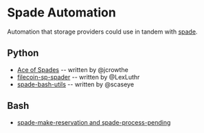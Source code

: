 # Spade Automation

Automation that storage providers could use in tandem with
[spade](https://github.com/data-preservation-programs/spade).

## Python
- [Ace of Spades](https://github.com/jcrowthe/ace_of_spades) -- written by @jcrowthe
- [filecoin-sp-spader](https://github.com/LexLuthr/filecoin-sp-spader) --
  written by @LexLuthr
- [spade-bash-utils](https://github.com/scaseye/sp-spade-bash-utils) -- written by @scaseye

## Bash
- [spade-make-reservation and spade-process-pending](./bash)
